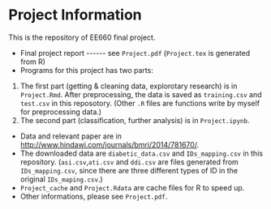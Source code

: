 # Project Information
This is the repository of EE660 final project.
- Final project report ------ see `Project.pdf` (`Project.tex` is generated from R)
- Programs for this project has two parts:
1. The first part (getting & cleaning data, explorotary research) is in `Project.Rmd`. After preprocessing, the data is saved as `training.csv` and `test.csv` in this reposotory. (Other `.R` files are functions write by myself for preprocessing data.)
2. The second part (classification, further analysis) is in `Project.ipynb`.
- Data and relevant paper are in http://www.hindawi.com/journals/bmri/2014/781670/.
- The downloaded data are `diabetic_data.csv` and `IDs_mapping.csv` in this repository. (`asi.csv`,`ati.csv` and `ddi.csv` are files generated from `IDs_mapping.csv`, since there are three different types of ID in the original `IDs_maping.csv`.)
- `Project_cache` and `Project.Rdata` are cache files for R to speed up.
- Other informations, please see `Project.pdf`.
